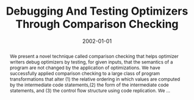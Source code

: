 ---
title: "Debugging And Testing Optimizers Through Comparison Checking"
abstract: "We present a novel technique called comparison checking that helps optimizer writers debug optimizers by testing, for given inputs, that the semantics of a program are not changed by the application of optimizations. We have successfully applied comparison checking to a large class of program transformations that alter (1) the relative ordering in which values are computed by the intermediate code statements,(2) the form of the intermediate code statements, and (3) the control flow structure using code replication. We …"
date: 2002-01-01
venue: ""
paperurl: https://www.sciencedirect.com/science/article/pii/S1571066104803980
authors: "Clara Jaramillo, Rajiv Gupta and Mary Lou Soffa"
awards: ""
---